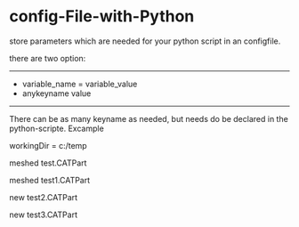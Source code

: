 # config-File-with-Python

store parameters which are needed for your python script in an configfile.

there are two option:

---------------------------------------------
- variable_name = variable_value
- anykeyname            value
---------------------------------------------

There can be as many keyname as needed, but needs do be declared in the python-scripte. Excample




workingDir =             c:/temp

meshed            test.CATPart

meshed            test1.CATPart

new               test2.CATPart

new               test3.CATPart

